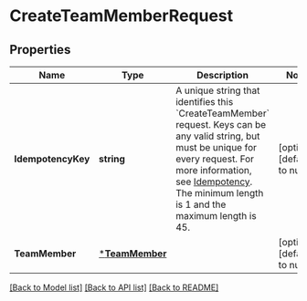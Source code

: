 # CreateTeamMemberRequest

## Properties
Name | Type | Description | Notes
------------ | ------------- | ------------- | -------------
**IdempotencyKey** | **string** | A unique string that identifies this &#x60;CreateTeamMember&#x60; request. Keys can be any valid string, but must be unique for every request. For more information, see [Idempotency](https://developer.squareup.com/docs/basics/api101/idempotency).  The minimum length is 1 and the maximum length is 45. | [optional] [default to null]
**TeamMember** | [***TeamMember**](TeamMember.md) |  | [optional] [default to null]

[[Back to Model list]](../README.md#documentation-for-models) [[Back to API list]](../README.md#documentation-for-api-endpoints) [[Back to README]](../README.md)

